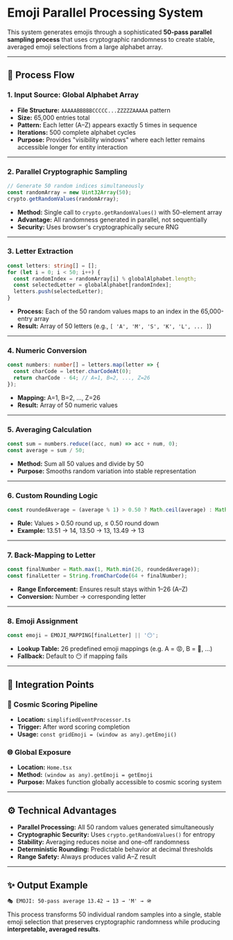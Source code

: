 # Emoji Parallel Processing System

This system generates emojis through a sophisticated **50-pass parallel sampling process** that uses cryptographic randomness to create stable, averaged emoji selections from a large alphabet array.

---

## 🔢 Process Flow

### 1. **Input Source: Global Alphabet Array**

* **File Structure:** `AAAAABBBBBCCCCC...ZZZZZAAAAA` pattern
* **Size:** 65,000 entries total
* **Pattern:** Each letter (A–Z) appears exactly 5 times in sequence
* **Iterations:** 500 complete alphabet cycles
* **Purpose:** Provides "visibility windows" where each letter remains accessible longer for entity interaction

---

### 2. **Parallel Cryptographic Sampling**

```ts
// Generate 50 random indices simultaneously
const randomArray = new Uint32Array(50);
crypto.getRandomValues(randomArray);
```

* **Method:** Single call to `crypto.getRandomValues()` with 50-element array
* **Advantage:** All randomness generated in parallel, not sequentially
* **Security:** Uses browser's cryptographically secure RNG

---

### 3. **Letter Extraction**

```ts
const letters: string[] = [];
for (let i = 0; i < 50; i++) {
  const randomIndex = randomArray[i] % globalAlphabet.length;
  const selectedLetter = globalAlphabet[randomIndex];
  letters.push(selectedLetter);
}
```

* **Process:** Each of the 50 random values maps to an index in the 65,000-entry array
* **Result:** Array of 50 letters (e.g., `[ 'A', 'M', 'S', 'K', 'L', ... ]`)

---

### 4. **Numeric Conversion**

```ts
const numbers: number[] = letters.map(letter => {
  const charCode = letter.charCodeAt(0);
  return charCode - 64; // A=1, B=2, ..., Z=26
});
```

* **Mapping:** A=1, B=2, ..., Z=26
* **Result:** Array of 50 numeric values

---

### 5. **Averaging Calculation**

```ts
const sum = numbers.reduce((acc, num) => acc + num, 0);
const average = sum / 50;
```

* **Method:** Sum all 50 values and divide by 50
* **Purpose:** Smooths random variation into stable representation

---

### 6. **Custom Rounding Logic**

```ts
const roundedAverage = (average % 1) > 0.50 ? Math.ceil(average) : Math.floor(average);
```

* **Rule:** Values > 0.50 round up, ≤ 0.50 round down
* **Example:** 13.51 → 14, 13.50 → 13, 13.49 → 13

---

### 7. **Back-Mapping to Letter**

```ts
const finalNumber = Math.max(1, Math.min(26, roundedAverage));
const finalLetter = String.fromCharCode(64 + finalNumber);
```

* **Range Enforcement:** Ensures result stays within 1–26 (A–Z)
* **Conversion:** Number → corresponding letter

---

### 8. **Emoji Assignment**

```ts
const emoji = EMOJI_MAPPING[finalLetter] || '😶';
```

* **Lookup Table:** 26 predefined emoji mappings (e.g. A = 😡, B = 😬, ...)
* **Fallback:** Default to 😶 if mapping fails

---

## 🧩 Integration Points

### 📍 Cosmic Scoring Pipeline

* **Location:** `simplifiedEventProcessor.ts`
* **Trigger:** After word scoring completion
* **Usage:** `const gridEmoji = (window as any).getEmoji()`

### 🌐 Global Exposure

* **Location:** `Home.tsx`
* **Method:** `(window as any).getEmoji = getEmoji`
* **Purpose:** Makes function globally accessible to cosmic scoring system

---

## ⚙️ Technical Advantages

* **Parallel Processing:** All 50 random values generated simultaneously
* **Cryptographic Security:** Uses `crypto.getRandomValues()` for entropy
* **Stability:** Averaging reduces noise and one-off randomness
* **Deterministic Rounding:** Predictable behavior at decimal thresholds
* **Range Safety:** Always produces valid A–Z result

---

## ✨ Output Example

```txt
🎭 EMOJI: 50-pass average 13.42 → 13 → 'M' → 🪖
```

This process transforms 50 individual random samples into a single, stable emoji selection that preserves cryptographic randomness while producing **interpretable, averaged results**.
